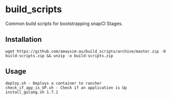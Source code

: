 # build_scripts

Common build scripts for bootstrapping snapCI Stages.

## Installation

	wget https://github.com/amaysim-au/build_scripts/archive/master.zip -O build-scripts.zip && unzip -o build-scripts.zip

## Usage

    deploy.sh - Deploys a container to rancher
    check_if_app_is_UP.sh - Check if an application is Up
    install_golang.sh 1.7.1